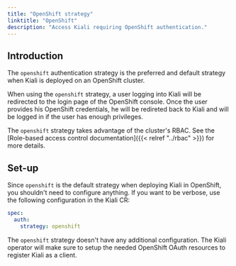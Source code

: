 ```yaml
---
title: "OpenShift strategy"
linktitle: "OpenShift"
description: "Access Kiali requiring OpenShift authentication."
---
```


## Introduction

The `openshift` authentication strategy is the preferred and default strategy
when Kiali is deployed on an OpenShift cluster.

When using the `openshift` strategy, a user logging into Kiali will be
redirected to the login page of the OpenShift console. Once the user provides
his OpenShift credentials, he will be redireted back to Kiali and will be
logged in if the user has enough privileges.

The `openshift` strategy takes advantage of the cluster's RBAC. See the
[Role-based access control documentation]({{< relref "../rbac" >}}) for more
details.

## Set-up

Since `openshift` is the default strategy when deploying Kiali in OpenShift,
you shouldn't need to configure anything. If you want to be verbose, use the
following configuration in the Kiali CR:

```yaml
spec:
  auth:
    strategy: openshift
```

The `openshift` strategy doesn't have any additional configuration. The Kiali
operator will make sure to setup the needed OpenShift OAuth resources to register
Kiali as a client.
